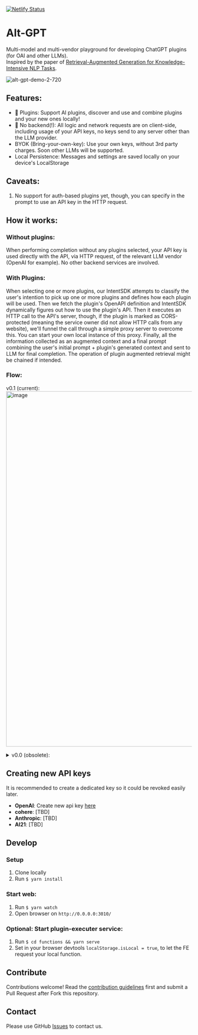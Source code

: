 [![Netlify Status](https://api.netlify.com/api/v1/badges/781e6c88-32f4-45d2-add3-7d3757661a7a/deploy-status)](https://app.netlify.com/sites/alt-gpt/deploys)

# Alt-GPT
Multi-model and multi-vendor playground for developing ChatGPT plugins (for OAI and other LLMs).  
Inspired by the paper of [Retrieval-Augmented Generation for Knowledge-Intensive NLP Tasks](https://arxiv.org/abs/2005.11401).

![alt-gpt-demo-2-720](https://user-images.githubusercontent.com/246724/231617410-2cb4eef2-45a1-4e94-9ce8-8fcf51cc81c6.gif)

<!-- <img width="1166" alt="image" src="https://user-images.githubusercontent.com/246724/228156015-62950718-9062-4de0-80ae-02e039980a00.png"> -->

## Features:
- 🌟 Plugins: Support AI plugins, discover and use and combine plugins and your new ones locally! 
- 🌟 No backend(!): All logic and network requests are on client-side, including usage of your API keys, no keys send to any server other than the LLM provider.
- BYOK (Bring-your-own-key): Use your own keys, without 3rd party charges. Soon other LLMs will be supported.
- Local Persistence: Messages and settings are saved locally on your device's LocalStorage

## Caveats:
1. No support for auth-based plugins yet, though, you can specify in the prompt to use an API key in the HTTP request.

## How it works:
### Without plugins: 
When performing completion without any plugins selected, your API key is used directly with the API, via HTTP request, of the relevant LLM vendor (OpenAI for example). No other backend services are involved.

### With Plugins:
When selecting one or more plugins, our IntentSDK attempts to classify the user's intention to pick up one or more plugins and defines how each plugin will be used. Then we fetch the plugin's OpenAPI definition and IntentSDK dynamically figures out how to use the plugin's API. Then it executes an HTTP call to the API's server, though, if the plugin is marked as CORS-protected (meaning the service owner did not allow HTTP calls from any website), we'll funnel the call through a simple proxy server to overcome this. You can start your own local instance of this proxy. Finally, all the information collected as an augmented context and a final prompt combining the user's initial prompt + plugin's generated context and sent to LLM for final completion. The operation of plugin augmented retrieval might be chained if intended.

### Flow:
v0.1 (current):
<img width="962" alt="image" src="https://user-images.githubusercontent.com/246724/231468275-57c70ada-d9a3-4e0f-ad69-90395d821794.png">

<details>
  	<summary>v0.0 (obsolete):</summary>
	<img width="750" alt="image" src="https://user-images.githubusercontent.com/246724/228149571-d2059e02-78d1-4724-8be8-8513feddbd2f.png">
</details>

## Creating new API keys
It is recommended to create a dedicated key so it could be revoked easily later.
- **OpenAI**: Create new api key [here](https://platform.openai.com/account/api-keys)
- **cohere**: [TBD]
- **Anthropic**: [TBD]
- **AI21**: [TBD]


## Develop
### Setup
1. Clone locally
1. Run `$ yarn install`

### Start web:
1. Run `$ yarn watch`
2. Open browser on `http://0.0.0.0:3010/`

### Optional: Start plugin-executer service:
1. Run `$ cd functions && yarn serve`
2. Set in your browser devtools `localStorage.isLocal = true`, to let the FE request your local function.


## Contribute

Contributions welcome! Read the [contribution guidelines](CONTRIBUTING.md) first and submit a Pull Request after Fork this repository.

## Contact
Please use GitHub [Issues](https://github.com/Feedox/alt-gpt/issues?q=is%3Aissue+is%3Aopen+sort%3Aupdated-desc) to contact us.


